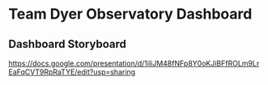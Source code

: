 # Team Dyer Observatory Dashboard

## Dashboard Storyboard

https://docs.google.com/presentation/d/1iliJM48fNFp8Y0oKJiBFfROLm9LrEaFqCVT9RpRaTYE/edit?usp=sharing
